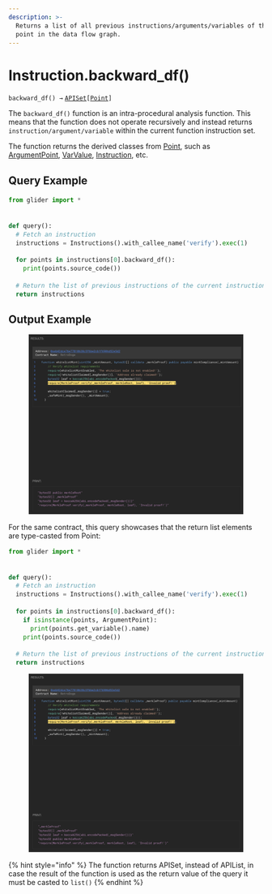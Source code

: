 ```yaml
---
description: >-
  Returns a list of all previous instructions/arguments/variables of the current
  point in the data flow graph.
---
```


# Instruction.backward\_df()

`backward_df() →` [`APISet`](../iterables/apiset.md)`[`[`Point`](../point/)`]`

The `backward_df()` function is an intra-procedural analysis function. This means that the function does not operate recursively and instead returns `instruction/argument/variable` within the current function instruction set.

The function returns the derived classes from [Point](../point/), such as [ArgumentPoint](../point/argumentpoint.md), [VarValue](../point/varvalue/), [Instruction](./), etc.

## Query Example

```python
from glider import *


def query():
  # Fetch an instruction
  instructions = Instructions().with_callee_name('verify').exec(1)
  
  for points in instructions[0].backward_df():
    print(points.source_code())

  # Return the list of previous instructions of the current instruction
  return instructions
```

## Output Example

<figure><img src="../../.gitbook/assets/image (180).png" alt=""><figcaption></figcaption></figure>

For the same contract, this query showcases that the return list elements are type-casted from Point:

```python
from glider import *


def query():
  # Fetch an instruction
  instructions = Instructions().with_callee_name('verify').exec(1)
  
  for points in instructions[0].backward_df():
    if isinstance(points, ArgumentPoint):
      print(points.get_variable().name)
    print(points.source_code())

  # Return the list of previous instructions of the current instruction
  return instructions
```

<figure><img src="../../.gitbook/assets/image (181).png" alt=""><figcaption></figcaption></figure>



{% hint style="info" %}
The function returns APISet, instead of APIList, in case the result of the function is used as the return value of the query it must be casted to `list()`
{% endhint %}
